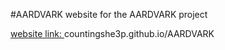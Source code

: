 #AARDVARK
website for the AARDVARK project 

[website link: ](https://countingshe3p.github.io/AARDVARK/index.html) countingshe3p.github.io/AARDVARK
